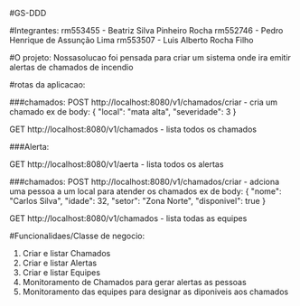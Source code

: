 #GS-DDD

#Integrantes:
rm553455 - Beatriz Silva Pinheiro Rocha
rm552746 - Pedro Henrique de Assunção Lima
rm553507  - Luis Alberto Rocha Filho

#O projeto:
Nossasolucao foi pensada para criar um sistema onde ira emitir alertas de chamados de incendio

#rotas da aplicacao:

###chamados:
POST http://localhost:8080/v1/chamados/criar - cria um chamado
ex de body:
{
"local": "mata alta",
"severidade": 3
}

GET http://localhost:8080/v1/chamados - lista todos os chamados

###Alerta:

GET http://localhost:8080/v1/aerta - lista todos os alertas

###chamados:
POST http://localhost:8080/v1/chamados/criar - adciona uma pessoa a um local para atender os chamados
ex de body:
{
"nome": "Carlos Silva",
"idade": 32,
"setor": "Zona Norte",
"disponivel": true
}

GET http://localhost:8080/v1/chamados - lista todas as equipes


#Funcionalidaes/Classe de negocio:

1. Criar e listar Chamados
2. Criar e listar Alertas
3. Criar e listar Equipes
4. Monitoramento de Chamados para gerar alertas as pessoas
5. Monitoramento das equipes para designar as diponiveis aos chamados
